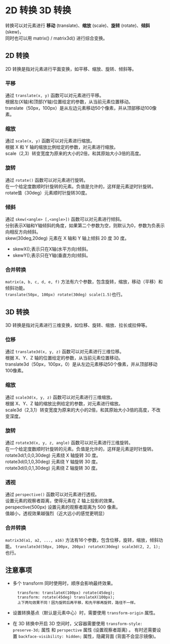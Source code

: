 # 2D 转换 3D 转换
转换可以对元素进行 **移动** (translate)、**缩放** (scale)、**旋转** (rotate)、**倾斜** (skew)，  
同时也可以用 matrix() / matrix3d() 进行综合变换。

## 2D 转换
2D 转换是指对元素进行平面变换，如平移、缩放、旋转、倾斜等。

### 平移
通过 `translate(x, y)` 函数可以对元素进行平移。  
根据左(X轴)和顶部(Y轴)位置给定的参数，从当前元素位置移动。  
translate（50px，100px）是从左边元素移动50个像素，并从顶部移动100像素。  

### 缩放
通过 `scale(x, y)` 函数可以对元素进行缩放。  
根据 X 和 Y 轴的缩放比例给定的参数，对元素进行缩放。  
scale（2,3）转变宽度为原来的大小的2倍，和其原始大小3倍的高度。  

### 旋转
通过 `rotate()` 函数可以对元素进行旋转。  
在一个给定度数顺时针旋转的元素。负值是允许的，这样是元素逆时针旋转。  
rotate值（30deg）元素顺时针旋转30度。  

### 倾斜
通过 `skew(<angle> [,<angle>])` 函数可以对元素进行倾斜。  
分别表示X轴和Y轴倾斜的角度，如果第二个参数为空，则默认为0，参数为负表示向相反方向倾斜。  
skew(30deg,20deg) 元素在 X 轴和 Y 轴上倾斜 20 度 30 度。  
* skewX(<angle>);表示只在X轴(水平方向)倾斜。
* skewY(<angle>);表示只在Y轴(垂直方向)倾斜。

### 合并转换
`matrix(a, b, c, d, e, f)` 方法有六个参数，包含旋转，缩放，移动（平移）和倾斜功能。  
`translate(50px, 100px) rotate(30deg) scale(1.5)`也行。

## 3D 转换
3D 转换是指对元素进行三维变换，如位移、旋转、缩放、拉长或拉伸等。

### 位移
通过 `translate3d(x, y, z)` 函数可以对元素进行三维位移。  
根据 X、Y、Z 轴的位置给定的参数，从当前元素位置移动。  
translate3d（50px，100px，0）是从左边元素移动50个像素，并从顶部移动100像素。  

### 缩放
通过 `scale3d(x, y, z)` 函数可以对元素进行三维缩放。  
根据 X、Y、Z 轴的缩放比例给定的参数，对元素进行缩放。  
scale3d（2,3,1）转变宽度为原来的大小的2倍，和其原始大小3倍的高度，不改变深度。  

### 旋转
通过 `rotate3d(x, y, z, angle)` 函数可以对元素进行三维旋转。  
在一个给定度数顺时针旋转的元素。负值是允许的，这样是元素逆时针旋转。  
rotate3d(1,0,0,30deg) 元素绕 X 轴旋转 30 度。  
rotate3d(0,1,0,30deg) 元素绕 Y 轴旋转 30 度。  
rotate3d(0,0,1,30deg) 元素绕 Z 轴旋转 30 度。  

### 透视
通过 `perspective()` 函数可以对元素进行透视。  
设置元素的观察者距离，使得元素在 Z 轴上投影的效果。  
perspective(500px) 设置元素的观察者距离为 500 像素。   
值越小，透视效果越强烈（近大远小的感觉更明显）   

### 合并转换
`matrix3d(a1, a2, ..., a16)` 方法有16个参数，包含位移，旋转，缩放，倾斜功能。
`translate3d(50px, 100px, 200px) rotateX(30deg) scale3d(2, 2, 1);` 也行。 

## 注意事项
* 多个 transform 同时使用时，顺序会影响最终效果。  
    ```      
      transform: translateX(100px) rotate(45deg);  
      transform: rotate(45deg) translateX(100px);  
      上下两句效果不同！因为旋转后再平移，和先平移再旋转，路径不一样。
    ```
* 设置转换基点（默认是元素中心）时，需要使用 `transform-origin` 属性。  

* 在 3D 转换中开启 3D 空间时，父容器需要使用 `transform-style: preserve-3d;` 属性 和 `perspective` 属性 (设置观察者距离) 。  有时还需要设置 `backface-visibility: hidden;` 属性，隐藏背面 (背面不会显示镜像)。
